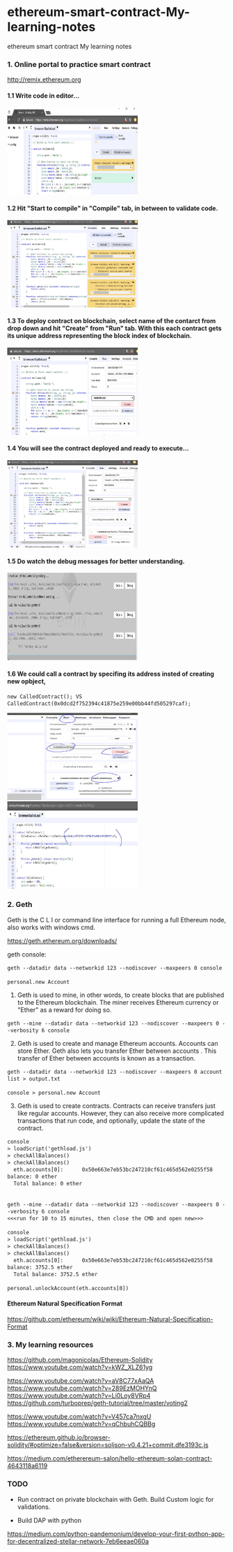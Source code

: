 # ethereum-smart-contract-My-learning-notes
ethereum smart contract My learning notes

### 1. Online portal to practice smart contract
http://remix.ethereum.org


#### 1.1 Write code in editor...

<img src="./pics/a_complie_contract.JPG" width="300" height="200" />

#### 1.2 Hit "Start to compile" in "Compile" tab, in between to validate code.

<img src="./pics/b_complie_contract.JPG" width="300" height="200" />

#### 1.3 To deploy contract on blockchain, select name of the contarct from drop down and hit "Create" from "Run" tab. With this each contract gets its unique address representing the block index of blockchain.


<img src="./pics/c_publish_contract_on_blockchain.JPG" width="300" height="200" />

#### 1.4 You will see the contract deployed and ready to execute...

<img src="./pics/d_execute_contract.JPG" width="300" height="200" />

#### 1.5 Do watch the debug messages for better understanding.

<img src="./pics/e_debuging_execution_logs.JPG" width="300" height="200" />

#### 1.6 We could call a contract by specifing its address insted of creating new opbject, 
```
new CalledContract(); VS CalledContract(0x0dcd2f752394c41875e259e00bb44fd505297caf);
```
<img src="./pics/f_call_contract_by_address.JPG" width="300" height="200" />

<img src="./pics/g_call_contract_by_address.JPG" width="300" height="200" />
 

### 2. Geth

Geth is the C L I or command line interface for running a full Ethereum node, also works with windows cmd.

https://geth.ethereum.org/downloads/


geth console:
```
geth --datadir data --networkid 123 --nodiscover --maxpeers 0 console

personal.new Account
```

1. Geth is used to mine, in other words, to create blocks that are published to the Ethereum blockchain. The miner receives Ethereum currency or "Ether" as a reward for doing so.
```
geth --mine --datadir data --networkid 123 --nodiscover --maxpeers 0 --verbosity 6 console
```

2. Geth is used to create and manage Ethereum accounts. Accounts can store Ether. Geth also lets you transfer Ether between accounts . This transfer of Ether between accounts is known as a transaction.
```
geth --datadir data --networkid 123 --nodiscover --maxpeers 0 account list > output.txt

console > personal.new Account
```

3. Geth is used to create contracts. Contracts can receive transfers just like regular accounts. However, they can also receive more complicated transactions that run code, and optionally, update the state of the contract.



```
console
> loadScript('gethload.js')
> checkAllBalances()
> checkAllBalances()
  eth.accounts[0]:      0x50e663e7eb53bc247210cf61c465d562e0255f58      balance: 0 ether
  Total balance: 0 ether


geth --mine --datadir data --networkid 123 --nodiscover --maxpeers 0 --verbosity 6 console
<<<run for 10 to 15 minutes, then close the CMD and open new>>>

console
> loadScript('gethload.js')
> checkAllBalances()
> checkAllBalances()
  eth.accounts[0]:      0x50e663e7eb53bc247210cf61c465d562e0255f58      balance: 3752.5 ether
  Total balance: 3752.5 ether
  
personal.unlockAccount(eth.accounts[0])  

```


#### Ethereum Natural Specification Format
https://github.com/ethereum/wiki/wiki/Ethereum-Natural-Specification-Format

### 3. My learning resources
https://github.com/magonicolas/Ethereum-Solidity
https://www.youtube.com/watch?v=kWZ_XLZ61yg

https://www.youtube.com/watch?v=aV8C77xAaQA
https://www.youtube.com/watch?v=289EzMOHYnQ
https://www.youtube.com/watch?v=Li0Loy8VRp4
https://github.com/turboprep/geth-tutorial/tree/master/voting2

https://www.youtube.com/watch?v=V457ca7nxgU
https://www.youtube.com/watch?v=qChbuhCQBBg

https://ethereum.github.io/browser-solidity/#optimize=false&version=soljson-v0.4.21+commit.dfe3193c.js

https://medium.com/etherereum-salon/hello-ethereum-solan-contract-4643118a6119


### TODO
- Run contract on private blockchain with Geth.
Build Custom logic for validations.

- Build DAP with python

https://medium.com/python-pandemonium/develop-your-first-python-app-for-decentralized-stellar-network-7eb6eeae060a

